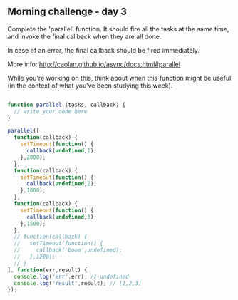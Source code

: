 ## Morning challenge - day 3

Complete the 'parallel' function. It should fire all the tasks at the same time, and invoke the final callback when they are all done.

In case of an error, the final callback should be fired immediately.

More info: http://caolan.github.io/async/docs.html#parallel

While you're working on this, think about when this function might be useful (in the context of what you've been studying this week).

```js

function parallel (tasks, callback) {
  // write your code here
}

parallel([
  function(callback) {
    setTimeout(function() {
      callback(undefined,1);
    },2000);
  },
  function(callback) {
    setTimeout(function() {
      callback(undefined,2);
    },1000);
  },
  function(callback) {
    setTimeout(function() {
      callback(undefined,3);
    },1500);
  },
  // function(callback) {
  //   setTimeout(function() {
  //     callback('boom',undefined);
  //   },1200);
  // }
], function(err,result) {
  console.log('err',err); // undefined
  console.log('result',result); // [1,2,3]
});
